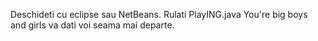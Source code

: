 Deschideti cu eclipse sau NetBeans.
Rulati PlayING.java
You're big boys and girls va dati voi seama mai departe.